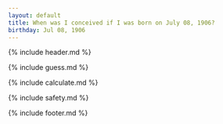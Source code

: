 ```yaml
---
layout: default
title: When was I conceived if I was born on July 08, 1906?
birthday: Jul 08, 1906
---
```


{% include header.md %}

{% include guess.md %}

{% include calculate.md %}

{% include safety.md %}

{% include footer.md %}



